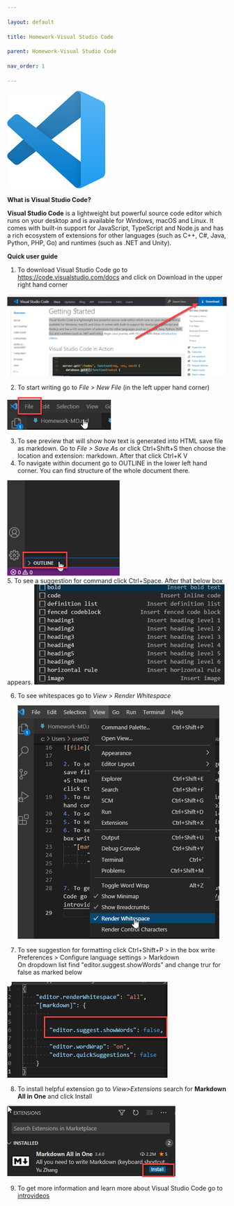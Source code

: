 ```yaml
---

layout: default

title: Homework-Visual Studio Code

parent: Homework-Visual Studio Code

nav_order: 1

---
```


![icon](./images/icon.jpg)

**What is Visual Studio Code?** 

**Visual Studio Code** is a lightweight but powerful source code editor which runs on your desktop and is available for Windows, macOS and Linux. It comes with built-in support for JavaScript, TypeScript and Node.js and has a rich ecosystem of extensions for other languages (such as C++, C#, Java, Python, PHP, Go) and runtimes (such as .NET and Unity).

**Quick user guide**

1. To download Visual Studio Code go to https://code.visualstudio.com/docs and click on Download in the upper right hand corner
    
![downloadVSC](./images/downloadVSC.png)


2. To start writing go to *File > New File* (in the left upper hand corner)

![file](./images/file.png)

3. To see preview that will show how text is generated into HTML save file as markdown. Go to *File > Save As* or click Ctrl+Shift+S then choose the location and extension: markdown. After that click Ctrl+K V 
4. To navigate within document go to OUTLINE in the lower left hand corner. You can find structure of the whole document there.  
   
![outline](./images/outline.png)  
5. To see a suggestion for command  click Ctrl+Space. After that below box appears. 
![suggestion](./images/suggestion.png) 

6. To see whitespaces go to *View > Render Whitespace*  
   
   ![render](./images/render.png)


7. To see suggestion for formatting click Ctrl+Shift+P > in the box write Preferences > Configure language settings > Markdown  
On dropdown list find "editor.suggest.showWords" and change trur for false as marked below

![showwords](./images/showwords.png)

8. To install helpful extension go to *View>Extensions* search for **Markdown All in One** and click Install

![install](./images/install.png)


9.  To get more information and learn more about Visual Studio Code go to [introvideos](https://code.visualstudio.com/docs/getstarted/introvideos)
